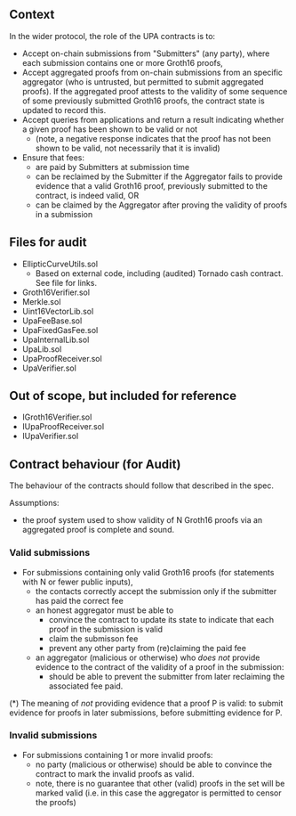 ## Context

In the wider protocol, the role of the UPA contracts is to:
- Accept on-chain submissions from "Submitters" (any party), where each
  submission contains one or more Groth16 proofs,
- Accept aggregated proofs from on-chain submissions from an specific
  aggregator (who is untrusted, but permitted to submit aggregated proofs).
  If the aggregated proof attests to the validity of some sequence of some
  previously submitted Groth16 proofs, the contract state is updated to record
  this.
- Accept queries from applications and return a result indicating whether a
  given proof has been shown to be valid or not
  - (note, a negative response indicates that the proof has not been shown to
    be valid, not necessarily that it is invalid)
- Ensure that fees:
  - are paid by Submitters at submission time
  - can be reclaimed by the Submitter if the Aggregator fails to provide
    evidence that a valid Groth16 proof, previously submitted to the contract,
    is indeed valid, OR
  - can be claimed by the Aggregator after proving the validity of proofs in
    a submission

## Files for audit

- EllipticCurveUtils.sol
  - Based on external code, including (audited) Tornado cash contract.  See
    file for links.
- Groth16Verifier.sol
- Merkle.sol
- Uint16VectorLib.sol
- UpaFeeBase.sol
- UpaFixedGasFee.sol
- UpaInternalLib.sol
- UpaLib.sol
- UpaProofReceiver.sol
- UpaVerifier.sol

## Out of scope, but included for reference

- IGroth16Verifier.sol
- IUpaProofReceiver.sol
- IUpaVerifier.sol

## Contract behaviour (for Audit)

The behaviour of the contracts should follow that described in the spec.

Assumptions:
- the proof system used to show validity of N Groth16 proofs via an aggregated
  proof is complete and sound.

### Valid submissions

- For submissions containing only valid Groth16 proofs (for statements with N
  or fewer public inputs),
  - the contacts correctly accept the submission only if the submitter has
    paid the correct fee
  - an honest aggregator must be able to
    - convince the contract to update its state to indicate that each proof in
      the submission is valid
    - claim the submisson fee
    - prevent any other party from (re)claiming the paid fee
  - an aggregator (malicious or otherwise) who *does not* provide evidence to
    the contract of the validity of a proof in the submission:
    - should be able to prevent the submitter from later reclaiming the
      associated fee paid.

(*) The meaning of *not* providing evidence that a proof P is valid: to submit
evidence for proofs in later submissions, before submitting evidence for P.

### Invalid submissions

- For submissions containing 1 or more invalid proofs:
  - no party (malicious or otherwise) should be able to convince the
    contract to mark the invalid proofs as valid.
  - note, there is no guarantee that other (valid) proofs in the set will be
    marked valid (i.e. in this case the aggregator is permitted to censor
    the proofs)
